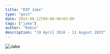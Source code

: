 ```yaml
---
title: "RIP Jake"
type: "post"
date: 2023-08-12T09:00:00+03:00
tags: ["jake"]
author: "Robin"
description: "19 April 2016 - 11 August 2023"
---
```


![Jake](/images/jake.png)